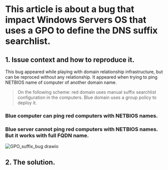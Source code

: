 # This article is about a bug that impact Windows Servers OS that uses a GPO to define the DNS suffix searchlist.

## 1. Issue context and how to reproduce it.
This bug appeared while playing with domain relationship infrastructure, but can be reproced without any relationship.
It appeared when trying to ping NETBIOS name of computer of another domain name.

> On the following scheme: red domain uses manual suffix searchlist configuration in the computers. Blue domain uses a group policy to deploy it.

### Blue computer can ping red computers with NETBIOS names.
### Blue server cannot ping red computers with NETBIOS names. But it works with full FQDN name.

![GPO_suffix_bug drawio](https://github.com/NumNumV/windows-dns-suffixes-gpo-issues/assets/75941535/335096ff-a925-431a-afa8-05d24c26bc5d)

## 2. The solution.
